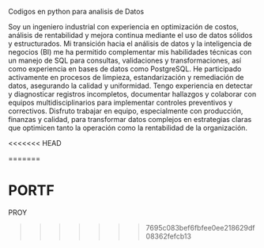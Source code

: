 Codigos en python para analisis de Datos

Soy un ingeniero industrial con experiencia en optimización de costos, análisis de rentabilidad y mejora continua mediante el uso de datos sólidos y estructurados. Mi transición hacia el análisis de datos y la inteligencia de negocios (BI) me ha permitido complementar mis habilidades técnicas con un manejo de SQL para consultas, validaciones y transformaciones, así como experiencia en bases de datos como PostgreSQL. He participado activamente en procesos de limpieza, estandarización y remediación de datos, asegurando la calidad y uniformidad.
Tengo experiencia en detectar y diagnosticar registros incompletos, documentar hallazgos y colaborar con equipos multidisciplinarios para implementar controles preventivos y correctivos. Disfruto trabajar en equipo, especialmente con producción, finanzas y calidad, para transformar datos complejos en estrategias claras que optimicen tanto la operación como la rentabilidad de la organización.












<<<<<<< HEAD

=======
# PORTF
PROY
>>>>>>> 7695c083bef6fbfee0ee218629df08362fefcb13
